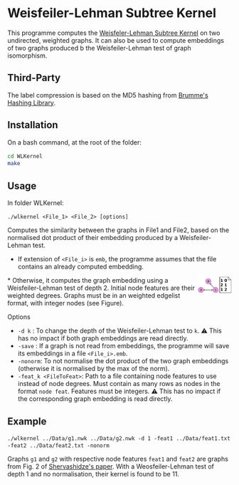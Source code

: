 # Weisfeiler-Lehman Subtree Kernel

This programme computes the [Weisfeler-Lehman Subtree Kernel](https://www.jmlr.org/papers/volume12/shervashidze11a/shervashidze11a.pdf) on two undirected, weighted graphs. It can also be used to compute embeddings of two graphs produced b the Weisfeiler-Lehman test of graph isomorphism.

## Third-Party

The label compression is based on the MD5 hashing from [Brumme's Hashing Library](https://create.stephan-brumme.com/hash-library/).

## Installation

On a bash command, at the root of the folder:

```bash
cd WLKernel
make
```

## Usage

In folder WLKernel:
```
./wlkernel <File_1> <File_2> [options]
```
Computes the similarity between the graphs in File1 and File2, based on the normalised dot product of their embedding produced by a Weisfeiler-Lehman test.
* If extension of `<File_i>` is `emb`, the programme assumes that the file contains an already computed embedding.
<img align="right" src="https://github.com/acaen/MARGOT/blob/master/Pics/toyGraph.png" width="15%" height="15%">
* Otherwise, it computes the graph embedding using a Weisfeiler-Lehman test of depth 2. Initial node features are their weighted degrees. Graphs must be in an weighted edgelist format, with integer nodes (see Figure).

Options
* `-d k` : To change the depth of the Weisfeiler-Lehman test to `k`.
:warning: This has no impact if both graph embeddings are read directly.
* `-save` : If a graph is not read from embeddings, the programme will save its embeddings in a file `<File_i>.emb`.
* `-nonorm`: To not normalise the dot product of the two graph embeddings (otherwise it is normalised by the max of the norm).
* `-feat_k <FileToFeat>`: Path to a file containing node features to use instead of node degrees. Must contain as many rows as nodes in the format `node feat`. Features must be integers.
:warning: This has no impact if the corresponding graph embedding is read directly.

## Example

```
./wlkernel ../Data/g1.nwk ../Data/g2.nwk -d 1 -feat1 ../Data/feat1.txt -feat2 ../Data/feat2.txt -nonorm
```

Graphs `g1` and `g2` with respective node features `feat1` and `feat2` are graphs from Fig. 2 of [Shervashidze's paper](https://www.jmlr.org/papers/volume12/shervashidze11a/shervashidze11a.pdf). With a Weosfeiler-Lehman test of depth 1 and no normalisation, their kernel is found to be 11.
